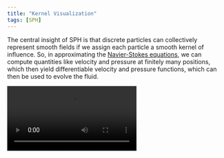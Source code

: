 ```yaml
---
title: "Kernel Visualization"
tags: [SPH]
---
```


The central insight of SPH is that discrete particles can collectively represent smooth fields if we assign each particle a smooth kernel of influence. So, in approximating the [Navier-Stokes equations](https://en.wikipedia.org/wiki/Navier%E2%80%93Stokes_equations), we can compute quantities like velocity and pressure at finitely many positions, which then yield differentiable velocity and pressure functions, which can then be used to evolve the fluid.

![Kernel Visualization](images/kernel_viz.webm)
